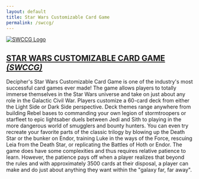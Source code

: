 ```yaml
---
layout: default
title: Star Wars Customizable Card Game
permalink: /swccg/
---
```


[![SWCCG Logo](https://res.starwarsccg.org/swccg_gold64.png)](https://www.starwarsccg.org/rules)

## [STAR WARS CUSTOMIZABLE CARD GAME *(SWCCG)*](https://www.starwarsccg.org/about-us/)

Decipher's Star Wars Customizable Card Game is one of the industry's most successful card games ever made! The game allows players to totally immerse themselves in the Star Wars universe and take on just about any role in the Galactic Civil War. Players customize a 60-card deck from either the Light Side or Dark Side perspective. Deck themes range anywhere from building Rebel bases to commanding your own legion of stormtroopers or starfleet to epic lightsaber duels between Jedi and Sith to playing in the more dangerous world of smugglers and bounty hunters. You can even try recreate your favorite parts of the classic trilogy by blowing up the Death Star or the bunker on Endor, training Luke in the ways of the Force, rescuing Leia from the Death Star, or replicating the Battles of Hoth or Endor. The game does have some complexities and thus requires relative patience to learn. However, the patience pays off when a player realizes that beyond the rules and with approximately 3500 cards at their disposal, a player can make and do just about anything they want within the "galaxy far, far away".

